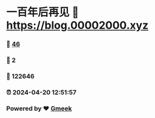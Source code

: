 # 一百年后再见 :link: https://blog.00002000.xyz 
### :page_facing_up: [46](https://blog.00002000.xyz/tag.html) 
### :speech_balloon: 2 
### :hibiscus: 122646 
### :alarm_clock: 2024-04-20 12:51:57 
### Powered by :heart: [Gmeek](https://github.com/Meekdai/Gmeek)
